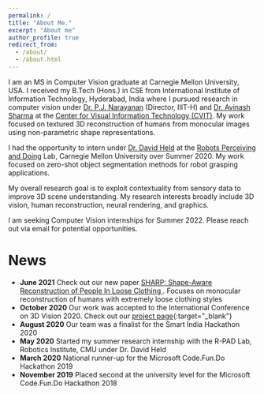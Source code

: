 ```yaml
---
permalink: /
title: "About Me."
excerpt: "About me"
author_profile: true
redirect_from:
  - /about/
  - /about.html
---
```


I am an MS in Computer Vision graduate at Carnegie Mellon University, USA. I received my B.Tech (Hons.) in CSE from International Institute of Information Technology, Hyderabad, India where I pursued research in computer vision under [Dr. P.J. Narayanan](https://faculty.iiit.ac.in/~pjn/) (Director, IIIT-H) and [Dr. Avinash Sharma](https://sites.google.com/site/asharmaresearch/) at the [Center for Visual Information Technology (CVIT)](http://cvit.iiit.ac.in/). My work focused on textured 3D reconstruction of humans from monocular images using non-parametric shape representations.

I had the opportunity to intern under [Dr. David Held](http://davheld.github.io/) at the [Robots Perceiving and Doing](https://r-pad.github.io/) Lab, Carnegie Mellon University over Summer 2020. My work focused on zero-shot object segmentation methods for robot grasping applications.

My overall research goal is to exploit contextuality from sensory data to improve 3D scene understanding. My research interests broadly include 3D vision, human reconstruction, neural rendering, and graphics.

I am seeking Computer Vision internships for Summer 2022. Please reach out via email for potential opportunities.

News
======
- **June 2021** Check out our new paper [SHARP: Shape-Aware Reconstruction of People In Loose Clothing
](https://arxiv.org/abs/2106.04778). Focuses on monocular reconstruction of humans with extremely loose clothing styles
- **October 2020** Our work was accepted to the International Conference on 3D Vision 2020. Check out our [project page](peeledhuman.html){:target="_blank"}
- **August 2020** Our team was a finalist for the Smart India Hackathon 2020
- **May 2020** Started my summer research internship with the R-PAD Lab, Robotics Institute, CMU under Dr. David Held
- **March 2020** National runner-up for the Microsoft Code.Fun.Do Hackathon 2019
- **November 2019** Placed second at the university level for the Microsoft Code.Fun.Do Hackathon 2018
